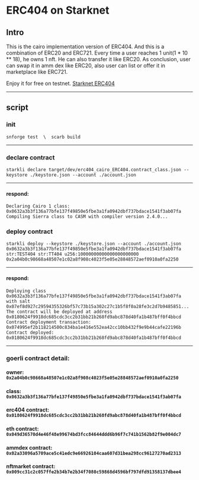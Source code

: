 # ERC404 on Starknet

## Intro
This is the cairo implementation version of ERC404. And this is a combination of ERC20 and ERC721.
Every time a user reaches 1 unit(1 * 10 ** 18), he owns 1 nft. He can also transfer it like ERC20.
As conclusion, user can swap it in amm dex like ERC20, also user can list or offer it in marketplace like ERC721. 

Enjoy it for free on testnet. [Starknet ERC404](https://erc404-cairo-frontend.vercel.app/)

***
## script
### init
```
snforge test  \  scarb build
```
***
### declare contract
```
starkli declare target/dev/erc404_cairo_ERC404.contract_class.json --keystore ./keystore.json --account ./account.json
```
***
#### respond:
`
Declaring Cairo 1 class: 0x0632a3b3f136a77bfe137f49850e5fbe3a1fa0942dbf737bdace1541f3ab07fa
Compiling Sierra class to CASM with compiler version 2.4.0...
`
### deploy contract
```
starkli deploy --keystore ./keystore.json --account ./account.json 0x0632a3b3f136a77bfe137f49850e5fbe3a1fa0942dbf737bdace1541f3ab07fa str:TEST404 str:TT404 u256:10000000000000000000000 0x2a04b0c98668a48507e1c02a8f908c4023f5e05e28848572aef0910a0fa2250
```
***
#### respond:
`
Deploying class 0x0632a3b3f136a77bfe137f49850e5fbe3a1fa0942dbf737bdace1541f3ab07fa with salt 0x07ef8d927c29594355326bf57c73b15a302c27c1b5f8f0a28fe3c2d7b9485851...
The contract will be deployed at address 0x0180624f9918dc685cdc3cc2b31bb21b268fd9abc878d40fa1b487bff0f4bbcd
Contract deployment transaction: 0x074995ef2b118214500c834ba1e416e552ea42cc10bb432f9e9b44cafe22196b
Contract deployed:
0x0180624f9918dc685cdc3cc2b31bb21b268fd9abc878d40fa1b487bff0f4bbcd
`
***
### goerli contract detail:
#### owner: `0x2a04b0c98668a48507e1c02a8f908c4023f5e05e28848572aef0910a0fa2250`
#### class: `0x0632a3b3f136a77bfe137f49850e5fbe3a1fa0942dbf737bdace1541f3ab07fa`
#### erc404 contract: `0x0180624f9918dc685cdc3cc2b31bb21b268fd9abc878d40fa1b487bff0f4bbcd`
#### eth contract: `0x049d36570d4e46f48e99674bd3fcc84644ddd6b96f7c741b1562b82f9e004dc7`
#### ammdex contract: `0x02a33096a5709ace5c41edc9e66926104caa607d31bea298cc96127270ad2313`
#### nftmarket contract: `0x009cc31c2c057ffe2b34b7e2b34f7080c59868d4596bf797dfd91358137dbee4`

